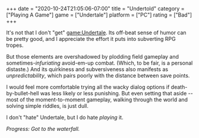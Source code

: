 +++
date = "2020-10-24T21:05:06-07:00"
title = "Undertold"
category = ["Playing A Game"]
game = ["Undertale"]
platform = ["PC"]
rating = ["Bad"]
+++

It's not that I don't "get" <game:Undertale>.  Its off-beat sense of humor can be pretty good, and I appreciate the effort it puts into subverting RPG tropes.

But those elements are overshadowed by plodding field gameplay and sometimes-<i>infuriating</i> avoid-em-up combat.  (Which, to be fair, is a personal distaste.)  And its quirkiness and subversiveness also manifests as <i>unpredictability</i>, which pairs poorly with the distance between save points.

I would feel more comfortable trying all the wacky dialog options if death-by-bullet-hell was less likely or less punishing.  But even setting that aside -- most of the moment-to-moment gameplay, walking through the world and solving simple riddles, is just dull.

I don't "hate" Undertale, but I do hate <i>playing</i> it.

<i>Progress: Got to the waterfall.</i>
